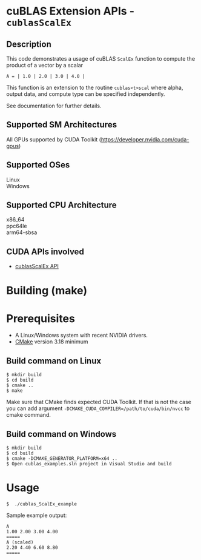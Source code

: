 # cuBLAS Extension APIs - `cublasScalEx`

## Description

This code demonstrates a usage of cuBLAS `ScalEx` function to compute the product of a vector by a scalar

```
A = | 1.0 | 2.0 | 3.0 | 4.0 |
``` 

This function is an extension to the routine `cublas<t>scal` where alpha, output data, and compute type can be specified independently.

See documentation for further details.

## Supported SM Architectures

All GPUs supported by CUDA Toolkit (https://developer.nvidia.com/cuda-gpus)  

## Supported OSes

Linux  
Windows

## Supported CPU Architecture

x86_64  
ppc64le  
arm64-sbsa

## CUDA APIs involved
- [cublasScalEx API](https://docs.nvidia.com/cuda/cublas/index.html#cublasscalex)

# Building (make)

# Prerequisites
- A Linux/Windows system with recent NVIDIA drivers.
- [CMake](https://cmake.org/download) version 3.18 minimum

## Build command on Linux
```
$ mkdir build
$ cd build
$ cmake ..
$ make
```
Make sure that CMake finds expected CUDA Toolkit. If that is not the case you can add argument `-DCMAKE_CUDA_COMPILER=/path/to/cuda/bin/nvcc` to cmake command.

## Build command on Windows
```
$ mkdir build
$ cd build
$ cmake -DCMAKE_GENERATOR_PLATFORM=x64 ..
$ Open cublas_examples.sln project in Visual Studio and build
```

# Usage
```
$  ./cublas_ScalEx_example
```

Sample example output:

```
A
1.00 2.00 3.00 4.00
=====
A (scaled)
2.20 4.40 6.60 8.80
=====
```
